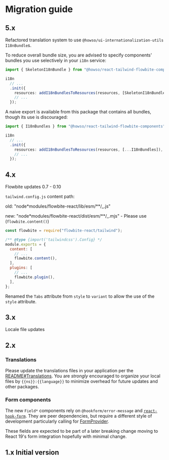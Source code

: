 # Migration guide

## 5.x

Refactored translation system to use `@howso/ui-internationalization-utils` `I18nBundle`s.

To reduce overall bundle size, you are advised to specify components' bundles you use selectively in your `i18n` service:

```ts
import { SkeletonI18nBundle } from "@howso/react-tailwind-flowbite-components";

i18n
  // ...
  .init({
    resources: addI18nBundlesToResources(resources, [SkeletonI18nBundle]),
    // ...
  });
```

A naive export is available from this package that contains all bundles, though
its use is discouraged:

```ts
import { I18nBundles } from "@howso/react-tailwind-flowbite-components";

i18n
  // ...
  .init({
    resources: addI18nBundlesToResources(resources, [...I18nBundles]),
    // ...
  });
```

## 4.x

Flowbite updates 0.7 - 0.10

`tailwind.config.js` content path:

old: "node\*modules/flowbite-react/lib/esm/\*\*/\_.js"

new: "node\*modules/flowbite-react/dist/esm/\*\*/\_.mjs" - Please use (`flowbite.content()`)

```js
const flowbite = require("flowbite-react/tailwind");

/** @type {import('tailwindcss').Config} */
module.exports = {
  content: [
    // ...
    flowbite.content(),
  ],
  plugins: [
    // ...
    flowbite.plugin(),
  ],
};
```

Renamed the `Tabs` attribute from `style` to `variant` to allow the use of the `style` attribute.

## 3.x

Locale file updates

## 2.x

### Translations

Please update the translations files in your application per the [README#Translations](./README.md#translations).
You are _strongly_ encouraged to organize your local files by `{{ns}}:{{language}}` to minimize overhead for
future updates and other packages.

### Form components

The new `Field*` components rely on `@hookform/error-message` and [`react-hook-form`](https://react-hook-form.com/).
They are peer dependencies, but require a different style of development particularly calling for [FormProvider](https://react-hook-form.com/docs/formprovider).

These fields are expected to be part of a later breaking change moving to React 19's form integration hopefully with minimal change.

## 1.x Initial version
